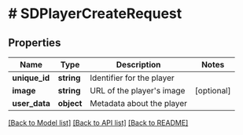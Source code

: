 # # SDPlayerCreateRequest

## Properties

Name | Type | Description | Notes
------------ | ------------- | ------------- | -------------
**unique_id** | **string** | Identifier for the player |
**image** | **string** | URL of the player&#39;s image | [optional]
**user_data** | **object** | Metadata about the player |

[[Back to Model list]](../../README.md#models) [[Back to API list]](../../README.md#endpoints) [[Back to README]](../../README.md)

